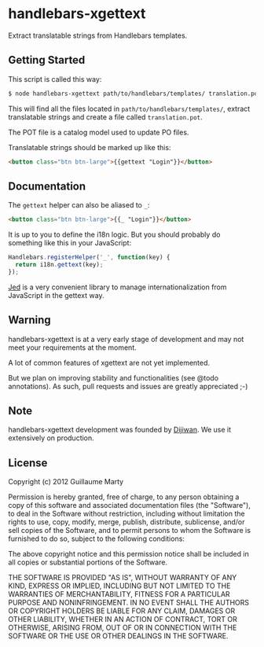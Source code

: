handlebars-xgettext
===================

Extract translatable strings from Handlebars templates.

## Getting Started

This script is called this way:
```` bash
$ node handlebars-xgettext path/to/handlebars/templates/ translation.pot
````

This will find all the files located in `path/to/handlebars/templates/`, extract translatable strings and create a file called `translation.pot`.

The POT file is a catalog model used to update PO files.

Translatable strings should be marked up like this:
```` html
<button class="btn btn-large">{{gettext "Login"}}</button>
````

## Documentation

The `gettext` helper can also be aliased to `_`:
```` html
<button class="btn btn-large">{{_ "Login"}}</button>
````

It is up to you to define the i18n logic. But you should probably do something like this in your JavaScript:
```` javascript
Handlebars.registerHelper('_', function(key) {
  return i18n.gettext(key);
});
````

[Jed](http://slexaxton.github.com/Jed/) is a very convenient library to manage internationalization from JavaScript in the gettext way.

## Warning

handlebars-xgettext is at a very early stage of development and may not meet your requirements at the moment.

A lot of common features of xgettext are not yet implemented.

But we plan on improving stability and functionalities (see @todo annotations). As such, pull requests and issues are greatly appreciated ;-)

## Note

handlebars-xgettext development was founded by [Dijiwan](http://www.dijiwan.com/). We use it extensively on production.

## License

Copyright (c) 2012 Guillaume Marty

Permission is hereby granted, free of charge, to any person
obtaining a copy of this software and associated documentation
files (the "Software"), to deal in the Software without
restriction, including without limitation the rights to use,
copy, modify, merge, publish, distribute, sublicense, and/or sell
copies of the Software, and to permit persons to whom the
Software is furnished to do so, subject to the following
conditions:

The above copyright notice and this permission notice shall be
included in all copies or substantial portions of the Software.

THE SOFTWARE IS PROVIDED "AS IS", WITHOUT WARRANTY OF ANY KIND,
EXPRESS OR IMPLIED, INCLUDING BUT NOT LIMITED TO THE WARRANTIES
OF MERCHANTABILITY, FITNESS FOR A PARTICULAR PURPOSE AND
NONINFRINGEMENT. IN NO EVENT SHALL THE AUTHORS OR COPYRIGHT
HOLDERS BE LIABLE FOR ANY CLAIM, DAMAGES OR OTHER LIABILITY,
WHETHER IN AN ACTION OF CONTRACT, TORT OR OTHERWISE, ARISING
FROM, OUT OF OR IN CONNECTION WITH THE SOFTWARE OR THE USE OR
OTHER DEALINGS IN THE SOFTWARE.
